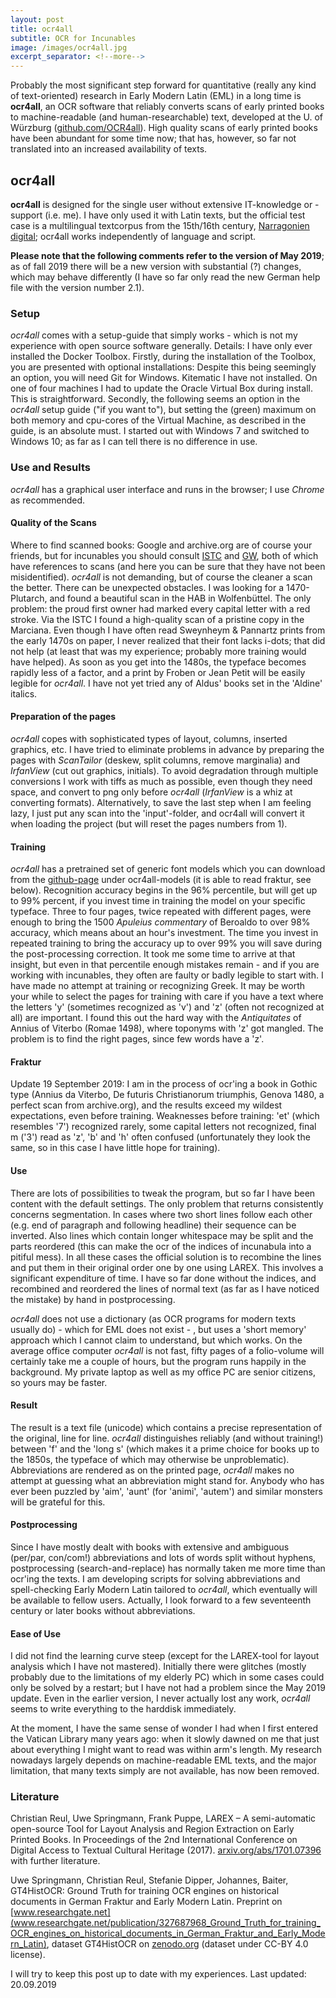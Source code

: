 ```yaml
---
layout: post
title: ocr4all
subtitle: OCR for Incunables
image: /images/ocr4all.jpg
excerpt_separator: <!--more-->
---
```

Probably the most significant step forward for quantitative (really any kind of text-oriented) research in Early Modern Latin (EML) in a long time is **ocr4all**, an OCR software that reliably converts scans of early printed books to machine-readable (and human-researchable) text, developed at the U. of Würzburg ([github.com/OCR4all](github.com/OCR4all)). High quality scans of early printed books have been abundant for some time now; that has, however, so far not translated into an increased availability of texts.
<!--more-->

## ocr4all
**ocr4all** is designed for the single user without extensive IT-knowledge or -support (i.e. me).  I have only used it with Latin texts, but the official test case is a multilingual textcorpus from the 15th/16th century, [Narragonien digital](kallimachos.de/kallimachos/index.php/Narragonien); ocr4all works independently of language and script. 

**Please note that the following comments refer to the version of May 2019**; as of fall 2019 there will be a new version with substantial (?) changes, which may behave differently (I have so far only read the new German help file with the version number 2.1). 

### Setup
*ocr4all* comes with a setup-guide that simply works - which is not my experience with open source software generally. Details: I have only ever installed the Docker Toolbox. Firstly, during the installation of the Toolbox, you are presented with optional installations: Despite this being seemingly an option, you will need Git for Windows. Kitematic I have not installed. On one of four machines I had to update the Oracle Virtual Box during install. This is straightforward. Secondly, the following seems an option in the *ocr4all* setup guide ("if you want to"), but setting the (green) maximum on both memory and cpu-cores of the Virtual Machine, as described in the guide, is an absolute must. I started out with Windows 7 and switched to Windows 10; as far as I can tell there is no difference in use. 

### Use and Results
*ocr4all* has a graphical user interface and runs in the browser; I use *Chrome* as recommended. 

#### Quality of the Scans
Where to find scanned books: Google and archive.org are of course your friends, but for incunables you should consult [ISTC](data.cerl.org/istc/_search) and [GW](www.gesamtkatalogderwiegendrucke.de/), both of which have references to scans (and here you can be sure that they have not been misidentified). *ocr4all* is not demanding, but of course the cleaner a scan the better. There can be unexpected obstacles. I was looking for a 1470-Plutarch, and found a beautiful scan in the HAB in Wolfenbüttel. The only problem: the proud first owner had marked every capital letter with a red stroke. Via the ISTC I found a high-quality scan of a pristine copy in the Marciana. Even though I have often read Sweynheym & Pannartz prints from the early 1470s on paper, I never realized that their font lacks i-dots; that did not help (at least that was my experience; probably more training would have helped). As soon as you get into the 1480s, the typeface becomes rapidly less of a factor, and a print by Froben or Jean Petit will be easily legible for *ocr4all*. I have not yet tried any of Aldus' books set in the 'Aldine' italics. 

#### Preparation of the pages
*ocr4all* copes with sophisticated types of layout, columns, inserted graphics, etc. I have tried to eliminate problems in advance by preparing the pages with *ScanTailor* (deskew, split columns, remove marginalia) and *IrfanView* (cut out graphics, initials). To avoid degradation through multiple conversions I work with tiffs as much as possible, even though they need space, and convert to png only before *ocr4all* (*IrfanView* is a whiz at converting formats). Alternatively, to save the last step when I am feeling lazy, I just put any scan into the 'input'-folder, and ocr4all will convert it when loading the project (but will reset the pages numbers from 1).

#### Training
*ocr4all* has a pretrained set of generic font models which you can download from the [github-page](github.com/OCR4all) under ocr4all-models (it is able to read fraktur, see below). Recognition accuracy begins in the 96% percentile, but will get up to 99% percent, if you invest time in training the model on your specific typeface. Three to four pages, twice repeated with different pages, were enough to bring the 1500 *Apuleius commentary* of Beroaldo to over 98% accuracy, which means about an hour's investment. The time you invest in repeated training to bring the accuracy up to over 99% you will save during the post-processing correction. It took me some time to arrive at that insight, but even in that percentile enough mistakes remain - and if you are working with incunables, they often are faulty or badly legible to start with. I have made no attempt at training or recognizing Greek. It may be worth your while to select the pages for training with care if you have a text where the letters 'y' (sometimes recognized as 'v') and 'z' (often not recognized at all) are important. I found this out the hard way with the *Antiquitates* of Annius of Viterbo (Romae 1498), where toponyms with 'z' got mangled. The problem is to find the right pages, since few words have a 'z'.

#### Fraktur
Update 19 September 2019: I am in the process of ocr'ing a book in Gothic type (Annius da Viterbo, De futuris Christianorum triumphis, Genova 1480, a perfect scan from archive.org), and the results exceed my wildest expectations, even before training. Weaknesses before training: 'et' (which resembles '7') recognized rarely, some capital letters not recognized, final m ('3') read as 'z', 'b' and 'h' often confused (unfortunately they look the same, so in this case I have little hope for training).

#### Use
There are lots of possibilities to tweak the program, but so far I have been content with the default settings. The only problem that returns consistently concerns segmentation. In cases where two short lines follow each other (e.g. end of paragraph and following headline) their sequence can be inverted. Also lines which contain longer whitespace may be split and the parts reordered (this can make the ocr of the indices of incunabula into a pitiful mess). In all these cases the official solution is to recombine the lines and put them in their original order one by one using LAREX. This involves a significant expenditure of time. I have so far done without the indices, and recombined and reordered the lines of normal text (as far as I have noticed the mistake) by hand in postprocessing.

*ocr4all* does not use a dictionary (as OCR programs for modern texts usually do) - which for EML does not exist - , but uses a 'short memory' approach which I cannot claim to understand, but which works. On the average office computer *ocr4all* is not fast, fifty pages of a folio-volume will certainly take me a couple of hours, but the program runs happily in the background. My private laptop as well as my office PC are senior citizens, so yours may be faster.

#### Result
The result is a text file (unicode) which contains a precise representation of the original, line for line. *ocr4all* distinguishes reliably (and without training!) between 'f' and the 'long s' (which makes it a prime choice for books up to the 1850s, the typeface of which may otherwise be unproblematic). Abbreviations are rendered as on the printed page, *ocr4all* makes no attempt at guessing what an abbreviation might stand for. Anybody who has ever been puzzled by 'aim', 'aunt' (for 'animi', 'autem') and similar monsters will be grateful for this. 
 
#### Postprocessing
Since I have mostly dealt with books with extensive and ambiguous (per/par, con/com!) abbreviations and lots of words split without hyphens, postprocessing (search-and-replace) has normally taken me more time than ocr'ing the texts. I am developing scripts for solving abbreviations and spell-checking Early Modern Latin tailored to *ocr4all*, which eventually will be available to fellow users. Actually, I look forward to a few seventeenth century or later books without abbreviations.

#### Ease of Use
I did not find the learning curve steep (except for the LAREX-tool for layout analysis which I have not mastered). Initially there were glitches (mostly probably due to the limitations of my elderly PC) which in some cases could only be solved by a restart; but I have not had a problem since the May 2019 update. Even in the earlier version, I never actually lost any work, *ocr4all* seems to write everything to the harddisk immediately.  

At the moment, I have the same sense of wonder I had when I first entered the Vatican Library many years ago: when it slowly dawned on me that just about everything I might want to read was within arm's length. My research nowadays largely depends on machine-readable EML texts, and the major limitation, that many texts simply are not available, has now been removed.

### Literature
Christian Reul, Uwe Springmann, Frank Puppe, LAREX – A semi-automatic open-source Tool for Layout Analysis and Region Extraction on Early Printed Books. In Proceedings of the 2nd International Conference on Digital Access to Textual Cultural Heritage (2017). 
[arxiv.org/abs/1701.07396](https://arxiv.org/abs/1701.07396) with further literature. 

Uwe Springmann, Christian Reul, Stefanie Dipper, Johannes, Baiter, GT4HistOCR: Ground Truth for training OCR engines on historical documents in German Fraktur and Early Modern Latin. Preprint on [www.researchgate.net](www.researchgate.net/publication/327687968_Ground_Truth_for_training_OCR_engines_on_historical_documents_in_German_Fraktur_and_Early_Modern_Latin), dataset GT4HistOCR on [zenodo.org](zenodo.org/record/1344132) (dataset under CC-BY 4.0 license).

I will try to keep this post up to date with my experiences. Last updated: 20.09.2019
